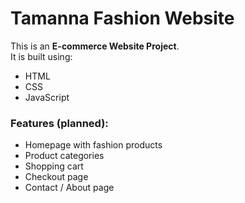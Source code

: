 # Tamanna Fashion Website
This is an **E-commerce Website Project**.  
It is built using:
- HTML
- CSS
- JavaScript  

### Features (planned):
- Homepage with fashion products
- Product categories
- Shopping cart
- Checkout page
- Contact / About page

